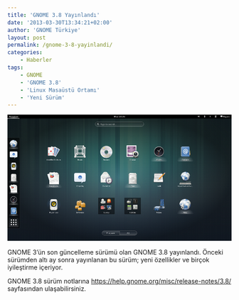```yaml
---
title: 'GNOME 3.8 Yayınlandı'
date: '2013-03-30T13:34:21+02:00'
author: 'GNOME Türkiye'
layout: post
permalink: /gnome-3-8-yayinlandi/
categories:
    - Haberler
tags:
    - GNOME
    - 'GNOME 3.8'
    - 'Linux Masaüstü Ortamı'
    - 'Yeni Sürüm'
---
```


![Uygulamalar görünümü](/media/2023/04/apps-view.png "Uygulamalar görünümü")

GNOME 3’ün son güncelleme sürümü olan GNOME 3.8 yayınlandı. Önceki sürümden altı ay sonra yayınlanan bu sürüm; yeni özellikler ve birçok iyileştirme içeriyor.

GNOME 3.8 sürüm notlarına <https://help.gnome.org/misc/release-notes/3.8/> sayfasından ulaşabilirsiniz.
